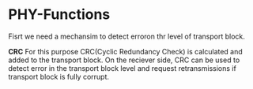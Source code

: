 # PHY-Functions

Fisrt we need a mechansim to detect erroron thr level of transport block.

**CRC**
For this purpose CRC(Cyclic Redundancy Check) is calculated and added to the transport block. On the reciever side, CRC can be used to detect error in the transport block level and request retransmissions if transport block is fully corrupt.
